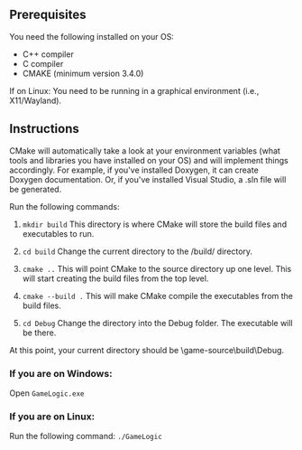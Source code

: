 ## Prerequisites
You need the following installed on your OS:
- C++ compiler
- C compiler
- CMAKE (minimum version 3.4.0)

If on Linux:
You need to be running in a graphical environment (i.e., X11/Wayland).

## Instructions
CMake will automatically take a look at your environment variables (what tools and libraries you have installed on your OS) and will implement things accordingly.
For example, if you've installed Doxygen, it can create Doxygen documentation. Or, if you've installed Visual Studio, a .sln file will be generated.

Run the following commands:

1. `mkdir build`
   This directory is where CMake will store the build files and executables to run.

2. `cd build`
   Change the current directory to the /build/ directory.

3. `cmake ..`
   This will point CMake to the source directory up one level. This will start creating the build files from the top level.

4. `cmake --build .`
   This will make CMake compile the executables from the build files.

5. `cd Debug`
   Change the directory into the Debug folder. The executable will be there.

At this point, your current directory should be \game-source\build\Debug.

### If you are on Windows:
Open `GameLogic.exe`

### If you are on Linux:
Run the following command:
`./GameLogic`
